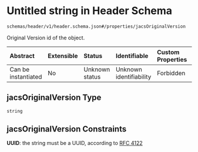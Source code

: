 # Untitled string in Header Schema

```txt
schemas/header/v1/header.schema.json#/properties/jacsOriginalVersion
```

Original Version id of the object.

| Abstract            | Extensible | Status         | Identifiable            | Custom Properties | Additional Properties | Access Restrictions | Defined In                                                                                               |
| :------------------ | :--------- | :------------- | :---------------------- | :---------------- | :-------------------- | :------------------ | :------------------------------------------------------------------------------------------------------- |
| Can be instantiated | No         | Unknown status | Unknown identifiability | Forbidden         | Allowed               | none                | [header.schema.json\*](../../https:/hai.ai/schemas/=./schemas/header.schema.json "open original schema") |

## jacsOriginalVersion Type

`string`

## jacsOriginalVersion Constraints

**UUID**: the string must be a UUID, according to [RFC 4122](https://tools.ietf.org/html/rfc4122 "check the specification")

